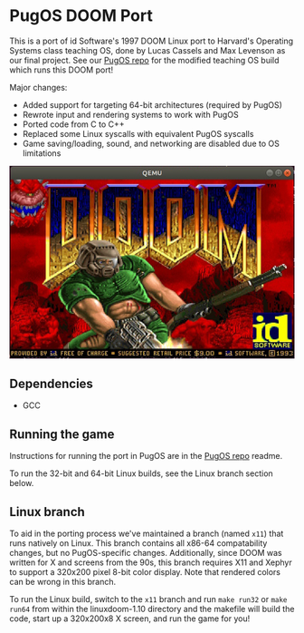 # PugOS DOOM Port

This is a port of id Software's 1997 DOOM Linux port to Harvard's Operating Systems class teaching OS, done by Lucas Cassels and Max Levenson as our final project. See our [PugOS repo](pug) for the modified teaching OS build which runs this DOOM port!


Major changes:
- Added support for targeting 64-bit architectures (required by PugOS)
- Rewrote input and rendering systems to work with PugOS
- Ported code from C to C++
- Replaced some Linux syscalls with equivalent PugOS syscalls
- Game saving/loading, sound, and networking are disabled due to OS limitations

![DOOM Title Screen](doc/titlescreen.jpg)


## Dependencies

- GCC


## Running the game

Instructions for running the port in PugOS are in the [PugOS repo](pug) readme.


To run the 32-bit and 64-bit Linux builds, see the Linux branch section below.


## Linux branch

To aid in the porting process we've maintained a branch (named `x11`) that runs natively on Linux. This branch contains all x86-64 compatability changes, but no PugOS-specific changes. Additionally, since DOOM was written for X and screens from the 90s, this branch requires X11 and Xephyr to support a 320x200 pixel 8-bit color display. Note that rendered colors can be wrong in this branch.


To run the Linux build, switch to the `x11` branch and run `make run32` or `make run64` from within the linuxdoom-1.10 directory and the makefile will build the code, start up a 320x200x8 X screen, and run the game for you!


[pug]: https://github.com/CS161/PugOS